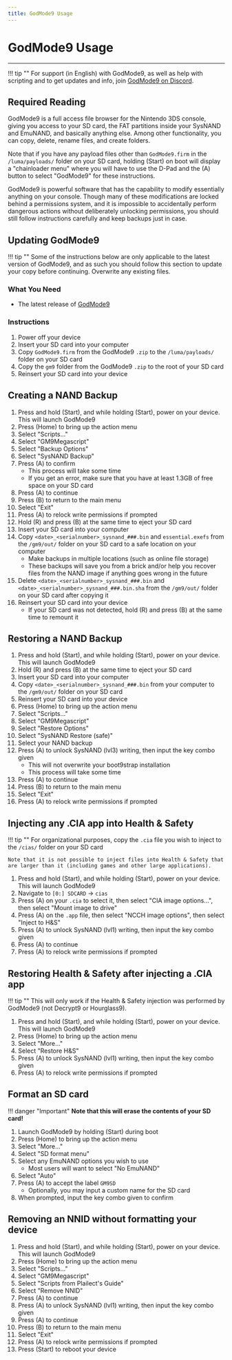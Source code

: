 ```yaml
---
title: GodMode9 Usage
---
```


# GodMode9 Usage
---

!!! tip "" For support (in English) with GodMode9, as well as help with scripting and to get updates and info, join [GodMode9 on Discord](https://discord.gg/BRcbvtFxX4).

## Required Reading

GodMode9 is a full access file browser for the Nintendo 3DS console, giving you access to your SD card, the FAT partitions inside your SysNAND and EmuNAND, and basically anything else. Among other functionality, you can copy, delete, rename files, and create folders.

Note that if you have any payload files other than `GodMode9.firm` in the `/luma/payloads/` folder on your SD card, holding (Start) on boot will display a "chainloader menu" where you will have to use the D-Pad and the (A) button to select "GodMode9" for these instructions.

GodMode9 is powerful software that has the capability to modify essentially anything on your console. Though many of these modifications are locked behind a permissions system, and it is impossible to accidentally perform dangerous actions without deliberately unlocking permissions, you should still follow instructions carefully and keep backups just in case.

## Updating GodMode9

!!! tip "" Some of the instructions below are only applicable to the latest version of GodMode9, and as such you should follow this section to update your copy before continuing. Overwrite any existing files.

### What You Need

* The latest release of [GodMode9](https://github.com/d0k3/GodMode9/releases/latest)

### Instructions

1. Power off your device
1. Insert your SD card into your computer
1. Copy `GodMode9.firm` from the GodMode9 `.zip` to the `/luma/payloads/` folder on your SD card
1. Copy the `gm9` folder from the GodMode9 `.zip` to the root of your SD card
1. Reinsert your SD card into your device

## Creating a NAND Backup

1. Press and hold (Start), and while holding (Start), power on your device. This will launch GodMode9
1. Press (Home) to bring up the action menu
1. Select "Scripts..."
1. Select "GM9Megascript"
1. Select "Backup Options"
1. Select "SysNAND Backup"
1. Press (A) to confirm
    + This process will take some time
    + If you get an error, make sure that you have at least 1.3GB of free space on your SD card
1. Press (A) to continue
1. Press (B) to return to the main menu
1. Select "Exit"
1. Press (A) to relock write permissions if prompted
1. Hold (R) and press (B) at the same time to eject your SD card
1. Insert your SD card into your computer
1. Copy `<date>_<serialnumber>_sysnand_###.bin` and `essential.exefs` from the `/gm9/out/` folder on your SD card to a safe location on your computer
    + Make backups in multiple locations (such as online file storage)
    + These backups will save you from a brick and/or help you recover files from the NAND image if anything goes wrong in the future
1. Delete `<date>_<serialnumber>_sysnand_###.bin` and `<date>_<serialnumber>_sysnand_###.bin.sha` from the `/gm9/out/` folder on your SD card after copying it
1. Reinsert your SD card into your device
    + If your SD card was not detected, hold (R) and press (B) at the same time to remount it

## Restoring a NAND Backup

1. Press and hold (Start), and while holding (Start), power on your device. This will launch GodMode9
1. Hold (R) and press (B) at the same time to eject your SD card
1. Insert your SD card into your computer
1. Copy `<date>_<serialnumber>_sysnand_###.bin` from your computer to the `/gm9/out/` folder on your SD card
1. Reinsert your SD card into your device
1. Press (Home) to bring up the action menu
1. Select "Scripts..."
1. Select "GM9Megascript"
1. Select "Restore Options"
1. Select "SysNAND Restore (safe)"
1. Select your NAND backup
1. Press (A) to unlock SysNAND (lvl3) writing, then input the key combo given
    + This will not overwrite your boot9strap installation
    + This process will take some time
1. Press (A) to continue
1. Press (B) to return to the main menu
1. Select "Exit"
1. Press (A) to relock write permissions if prompted

## Injecting any .CIA app into Health & Safety

!!! tip "" For organizational purposes, copy the `.cia` file you wish to inject to the `/cias/` folder on your SD card

    Note that it is not possible to inject files into Health & Safety that are larger than it (including games and other large applications).

1. Press and hold (Start), and while holding (Start), power on your device. This will launch GodMode9
1. Navigate to `[0:] SDCARD` -> `cias`
1. Press (A) on your `.cia` to select it, then select "CIA image options...", then select "Mount image to drive"
1. Press (A) on the `.app` file, then select "NCCH image options", then select "Inject to H&S"
1. Press (A) to unlock SysNAND (lvl1) writing, then input the key combo given
1. Press (A) to continue
1. Press (A) to relock write permissions if prompted

## Restoring Health & Safety after injecting a .CIA app

!!! tip "" This will only work if the Health & Safety injection was performed by GodMode9 (not Decrypt9 or Hourglass9).

1. Press and hold (Start), and while holding (Start), power on your device. This will launch GodMode9
1. Press (Home) to bring up the action menu
1. Select "More..."
1. Select "Restore H&S"
1. Press (A) to unlock SysNAND (lvl1) writing, then input the key combo given
1. Press (A) to relock write permissions if prompted

## Format an SD card

!!! danger "Important" **Note that this will erase the contents of your SD card!**

1. Launch GodMode9 by holding (Start) during boot
1. Press (Home) to bring up the action menu
1. Select "More..."
1. Select "SD format menu"
1. Select any EmuNAND options you wish to use
    + Most users will want to select "No EmuNAND"
1. Select "Auto"
1. Press (A) to accept the label `GM9SD`
    + Optionally, you may input a custom name for the SD card
1. When prompted, input the key combo given to confirm

## Removing an NNID without formatting your device

1. Press and hold (Start), and while holding (Start), power on your device. This will launch GodMode9
1. Press (Home) to bring up the action menu
1. Select "Scripts..."
1. Select "GM9Megascript"
1. Select "Scripts from Plailect's Guide"
1. Select "Remove NNID"
1. Press (A) to continue
1. Press (A) to unlock SysNAND (lvl1) writing, then input the key combo given
1. Press (A) to continue
1. Press (B) to return to the main menu
1. Select "Exit"
1. Press (A) to relock write permissions if prompted
1. Press (Start) to reboot your device
